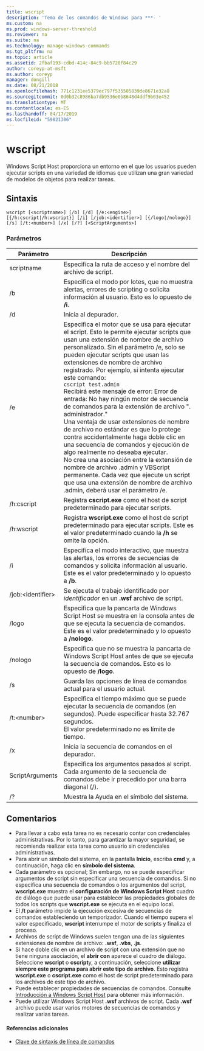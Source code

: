 ```yaml
---
title: wscript
description: 'Tema de los comandos de Windows para ***- '
ms.custom: na
ms.prod: windows-server-threshold
ms.reviewer: na
ms.suite: na
ms.technology: manage-windows-commands
ms.tgt_pltfrm: na
ms.topic: article
ms.assetid: 2fbaf193-cdbd-414c-84c9-bb5720f84c29
author: coreyp-at-msft
ms.author: coreyp
manager: dongill
ms.date: 08/21/2018
ms.openlocfilehash: 771c1231ee5379ec797f535505839de8671e32a8
ms.sourcegitcommit: 0d0b32c8986ba7db9536e0b8648d4ddf9b03e452
ms.translationtype: MT
ms.contentlocale: es-ES
ms.lasthandoff: 04/17/2019
ms.locfileid: "59821306"
---
```

# <a name="wscript"></a>wscript



Windows Script Host proporciona un entorno en el que los usuarios pueden ejecutar scripts en una variedad de idiomas que utilizan una gran variedad de modelos de objetos para realizar tareas.

## <a name="syntax"></a>Sintaxis

```
wscript [<scriptname>] [/b] [/d] [/e:<engine>] [{/h:cscript|/h:wscript}] [/i] [/job:<identifier>] [{/logo|/nologo}] [/s] [/t:<number>] [/x] [/?] [<ScriptArguments>]
```

### <a name="parameters"></a>Parámetros

|Parámetro|Descripción|
|---------|-----------|
|scriptname|Especifica la ruta de acceso y el nombre del archivo de script.|
|/b|Especifica el modo por lotes, que no muestra alertas, errores de scripting o solicita información al usuario. Esto es lo opuesto de **/i**.|
|/d|Inicia al depurador.|
|/e|Especifica el motor que se usa para ejecutar el script. Esto le permite ejecutar scripts que usan una extensión de nombre de archivo personalizado. Sin el parámetro /e, solo se pueden ejecutar scripts que usan las extensiones de nombre de archivo registrado. Por ejemplo, si intenta ejecutar este comando:<br>```cscript test.admin```<br>Recibirá este mensaje de error: Error de entrada: No hay ningún motor de secuencia de comandos para la extensión de archivo ". administrador."<br>Una ventaja de usar extensiones de nombre de archivo no estándar es que lo protege contra accidentalmente haga doble clic en una secuencia de comandos y ejecución de algo realmente no deseaba ejecutar. <br>No crea una asociación entre la extensión de nombre de archivo .admin y VBScript permanente. Cada vez que ejecute un script que usa una extensión de nombre de archivo .admin, deberá usar el parámetro /e.|
|/h:cscript|Registra **cscript.exe** como el host de script predeterminado para ejecutar scripts.|
|/h:wscript|Registra **wscript.exe** como el host de script predeterminado para ejecutar scripts. Este es el valor predeterminado cuando la **/h** se omite la opción.|
|/i|Especifica el modo interactivo, que muestra las alertas, los errores de secuencias de comandos y solicita información al usuario.</br>Este es el valor predeterminado y lo opuesto a **/b**.|
|/job:\<identifier>|Se ejecuta el trabajo identificado por *identificador* en un **.wsf** archivo de script.|
|/logo|Especifica que la pancarta de Windows Script Host se muestra en la consola antes de que se ejecuta la secuencia de comandos.</br>Este es el valor predeterminado y lo opuesto a **/nologo**.|
|/nologo|Especifica que no se muestra la pancarta de Windows Script Host antes de que se ejecuta la secuencia de comandos. Esto es lo opuesto de **/logo**.|
|/s|Guarda las opciones de línea de comandos actual para el usuario actual.|
|/t:\<number>|Especifica el tiempo máximo que se puede ejecutar la secuencia de comandos (en segundos). Puede especificar hasta 32.767 segundos.</br>El valor predeterminado no es límite de tiempo.|
|/x|Inicia la secuencia de comandos en el depurador.|
|ScriptArguments|Especifica los argumentos pasados al script. Cada argumento de la secuencia de comandos debe ir precedido por una barra diagonal (/).|
|/?|Muestra la Ayuda en el símbolo del sistema.|

## <a name="remarks"></a>Comentarios

-   Para llevar a cabo esta tarea no es necesario contar con credenciales administrativas. Por lo tanto, para garantizar la mayor seguridad, se recomienda realizar esta tarea como usuario sin credenciales administrativas.
-   Para abrir un símbolo del sistema, en la pantalla **Inicio**, escriba **cmd** y, a continuación, haga clic en **símbolo del sistema**.
-   Cada parámetro es opcional; Sin embargo, no se puede especificar argumentos de script sin especificar una secuencia de comandos. Si no especifica una secuencia de comandos o los argumentos del script, **wscript.exe** muestra el **configuración de Windows Script Host** cuadro de diálogo que puede usar para establecer las propiedades globales de todos los scripts que **wscript.exe** se ejecuta en el equipo local.
-   El **/t** parámetro impide la ejecución excesiva de secuencias de comandos estableciendo un temporizador. Cuando el tiempo supera el valor especificado, **wscript** interrumpe el motor de scripts y finaliza el proceso.
-   Archivos de script de Windows suelen tengan una de las siguientes extensiones de nombre de archivo: **.wsf**, **.vbs**, **.js**.
-   Si hace doble clic en un archivo de script con una extensión que no tiene ninguna asociación, el **abrir con** aparece el cuadro de diálogo. Seleccione **wscript** o **cscript**y, a continuación, seleccione **utilizar siempre este programa para abrir este tipo de archivo**. Esto registra **wscript.exe** o **cscript.exe** como el host de script predeterminado para los archivos de este tipo de archivo.
-   Puede establecer propiedades de secuencias de comandos. Consulte [Introducción a Windows Script Host](https://technet.microsoft.com/library/cc738350(v=ws.10).aspx) para obtener más información.
-   Puede utilizar Windows Script Host **.wsf** archivos de script. Cada **.wsf** archivo puede usar varios motores de secuencias de comandos y realizar varias tareas.

#### <a name="additional-references"></a>Referencias adicionales

-   [Clave de sintaxis de línea de comandos](command-line-syntax-key.md)
